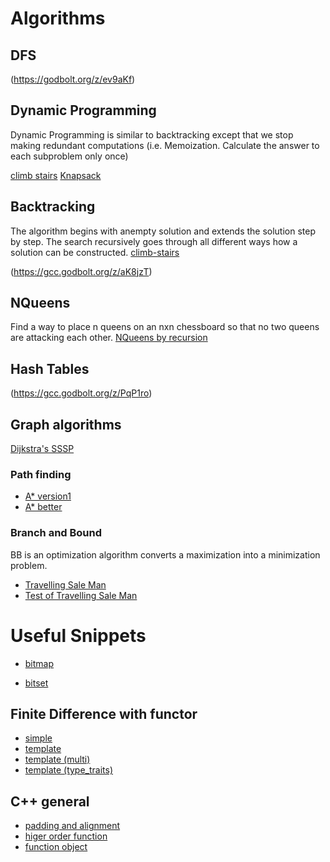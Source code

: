 # Algorithms

## DFS

(https://godbolt.org/z/ev9aKf)

## Dynamic Programming

Dynamic Programming is similar to backtracking except that we stop making redundant computations (i.e. Memoization. Calculate the answer to each subproblem only  once)

[climb stairs](https://gcc.godbolt.org/z/3orrYE)
[Knapsack](https://godbolt.org/z/7hWj3d)

## Backtracking

The algorithm begins with anempty solution and extends the solution step by step. The search recursively goes through all different ways 
how a solution can be constructed.
[climb-stairs](https://gcc.godbolt.org/z/fdcdzf)

(https://gcc.godbolt.org/z/aK8jzT)

## NQueens

Find a way to place n queens on an nxn chessboard so that no two queens are attacking each other.
[NQueens by recursion](https://gcc.godbolt.org/z/PqP1ro)

## Hash Tables

(https://gcc.godbolt.org/z/PqP1ro)

## Graph algorithms

[Dijkstra's SSSP](https://gcc.godbolt.org/z/GP9xMa)

###  Path finding

* [A* version1](https://godbolt.org/z/fEffWc)
* [A* better](https://godbolt.org/z/zW3z4q)

### Branch and Bound 

BB is an optimization algorithm converts a maximization into a minimization problem.

* [Travelling Sale Man](https://godbolt.org/z/9h95c4)
* [Test of Travelling Sale Man](https://godbolt.org/z/dq5vq7)

# Useful Snippets

* [bitmap](https://gcc.godbolt.org/z/Pbfqzq)

* [bitset]( https://gcc.godbolt.org/z/5Mv8zo)

## Finite Difference with functor

* [simple](https://gcc.godbolt.org/z/E9WEbv)
* [template](https://gcc.godbolt.org/z/dx9KvE)
* [template (multi)](https://gcc.godbolt.org/z/4a18EP)
* [template (type_traits)](https://gcc.godbolt.org/z/xPTKj6)

## C++ general

* [padding and alignment](https://gcc.godbolt.org/z/ndscGM)
* [higer order function](https://godbolt.org/z/KKTeTT)
* [function object](https://godbolt.org/z/P65rEv)

